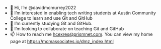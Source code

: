 - 👋 Hi, I’m @davidmcmurrey2022
- 👀 I’m interested in enabling tech writing students at Austin Community College to learn and use Git and GitHub
- 🌱 I’m currently studying Git and GitHub. 
- 💞️ I’m looking to collaborate on teaching Git and GitHub
- 📫 How to reach me hcexres@prismnet.com. You can view my home page at https://mcmassociates.io/dmz_index.html

<!---
davidmcmurrey2022/davidmcmurrey2022 is a ✨ special ✨ repository because its `README.md` (this file) appears on your GitHub profile.
You can click the Preview link to take a look at your changes.
--->
